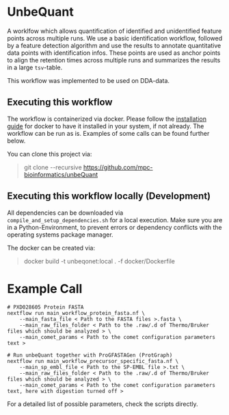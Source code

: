 # UnbeQuant

A worklfow which allows quantification of identified and unidentified feature points across multiple runs. We use a basic identification workflow, followed by a feature detection algorithm and use the results to annotate quantitative data points with identification infos. These points are used as anchor points to align the retention times across multiple runs and summarizes the results in a large `tsv`-table.

This workflow was implemented to be used on DDA-data.

## Executing this workflow

The workflow is containerized via docker. Please follow the [installation guide](https://docs.docker.com/engine/install/ubuntu/) for docker to have it installed in your system, if not already. The workflow can be run as is. Examples of some calls can be found further below.

You can clone this project via:

> git clone --recursive https://github.com/mpc-bioinformatics/unbeQuant

## Executing this workflow locally (Development)

All dependencies can be downloaded via `compile_and_setup_dependencies.sh` for a local execution. Make sure you are in a Python-Environment,
to prevent errors or dependency conflicts with the operating systems package manager.

The docker can be created via: 

> docker build -t unbeqonet:local . -f docker/Dockerfile


# Example Call

``` shell
# PXD028605 Protein FASTA
nextflow run main_workflow_protein_fasta.nf \
    --main_fasta_file < Path to the FASTA files >.fasta \
    --main_raw_files_folder < Path to the .raw/.d of Thermo/Bruker files which should be analyzed > \
    --main_comet_params < Path to the comet configuration parameters text >

# Run unbeQuant together with ProGFASTAGen (ProtGraph)
nextflow run main_workflow_precursor_specific_fasta.nf \
    --main_sp_embl_file < Path to the SP-EMBL file >.txt \
    --main_raw_files_folder < Path to the .raw/.d of Thermo/Bruker files which should be analyzed > \
    --main_comet_params < Path to the comet configuration parameters text, here with digestion turned off >
```

For a detailed list of possible parameters, check the scripts directly.

